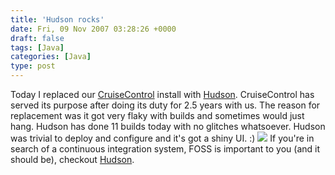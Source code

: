 ```yaml
---
title: 'Hudson rocks'
date: Fri, 09 Nov 2007 03:28:26 +0000
draft: false
tags: [Java]
categories: [Java]
type: post
---
```


Today I replaced our [CruiseControl](http://cruisecontrol.sourceforge.net/) install with [Hudson](https://hudson.dev.java.net/). CruiseControl has served its purpose after doing its duty for 2.5 years with us. The reason for replacement was it got very flaky with builds and sometimes would just hang. Hudson has done 11 builds today with no glitches whatsoever. Hudson was trivial to deploy and configure and it's got a shiny UI. :) [![](http://hudson.gotdns.com/wiki//download/attachments/753667/1.png)](http://hudson.gotdns.com/wiki//download/attachments/753667/1.png) If you're in search of a continuous integration system, FOSS is important to you (and it should be), checkout [Hudson](http://hudson.gotdns.com/wiki/display/HUDSON/Meet+Hudson).